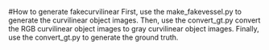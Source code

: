 #How to generate fakecurvilinear
First, use the make_fakevessel.py to generate the curvilinear object images.
Then, use the convert_gt.py convert the RGB curvilinear object images to gray curvilinear object images.
Finally, use the convert_gt.py to generate the ground truth.
